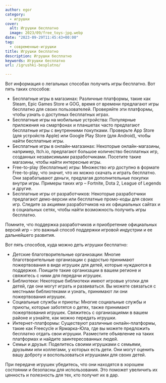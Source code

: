 ```yaml
---
author: egor
category:
  - игрушки
cover:
  alt: Игрушки бесплатно
  image: 2023/09/free_toys-jpg.webp
date: "2023-09-29T11:45:43+00:00"
tag:
  - современные-игрушки
title: Игрушки бесплатно
description: Игрушки бесплатно
keywords: Игрушки бесплатно
url: /igrushki-besplatno/

---
```

Вот информация о легальных способах получить игры бесплатно. Вот пять таких способов:

- Бесплатные игры в магазинах: Различные платформы, такие как Steam, Epic Games Store и GOG, время от времени предлагают игры бесплатно для своих пользователей. Проверяйте эти платформы, чтобы узнать о доступных бесплатных играх.
- Бесплатные игры на мобильные устройства: Популярные приложения на смартфонах и планшетах часто предлагают бесплатные игры с внутренними покупками. Проверьте App Store (для устройств Apple) или Google Play Store (для Android), чтобы найти бесплатные игры.
- Бесплатные игры в онлайн-магазинах: Некоторые онлайн-магазины, например, Itch.io, предлагают большое количество бесплатных игр, созданных независимыми разработчиками. Посетите такие магазины, чтобы найти интересные игры.
- Free-to-play (бесплатные) игры: Множество игр доступно в формате Free-to-play, что значит, что их можно скачать и играть бесплатно. Они зарабатывают деньги, предлагая дополнительные покупки внутри игры. Примеры таких игр – Fortnite, Dota 2, League of Legends и другие.
- Бесплатные игры от разработчиков: Некоторые разработчики предлагают демо-версии или бесплатные промо-коды для своих игр. Следите за акциями разработчиков на их официальных сайтах и в социальных сетях, чтобы найти возможность получить игры бесплатно.

Помните, что поддержка разработчиков и приобретение официальных версий игр – это важный способ поддержки игровой индустрии и ее дальнейшего развития.

Вот пять способов, куда можно деть игрушки бесплатно:

- Детские благотворительные организации: Многие благотворительные организации с радостью принимают пожертвования в виде игрушек для детей, которые нуждаются в поддержке. Поищите такие организации в вашем регионе и свяжитесь с ними для передачи игрушек.
- Библиотеки: Некоторые библиотеки имеют игровые уголки для детей, где они могут играть и развиваться. Вы можете связаться с местными библиотеками и узнать, принимают ли они пожертвования игрушек.
- Социальные службы и приюты: Многие социальные службы и приюты, которые заботятся о детях, также принимают пожертвования игрушек. Свяжитесь с организациями в вашем районе и узнайте, как можно передать игрушки.
- Интернет-платформы: Существуют различные онлайн-платформы, такие как Freecycle и Ярмарка-Юла, где вы можете предложить бесплатно отдать свои игрушки. Разместите объявление на таких платформах и найдите заинтересованных людей.
- Семьи и друзья: Поделитесь своими игрушками с семьями, друзьями или коллегами, у которых есть дети. Они могут оценить вашу доброту и воспользоваться игрушками для своих детей.

При передаче игрушек убедитесь, что они находятся в хорошем состоянии и безопасны для использования. Это поможет увеличить их ценность и полезность для тех, кто получит их в дар.
